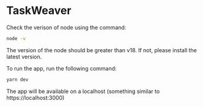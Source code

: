 # TaskWeaver

Check the verison of node using the command:
```bash
node -v
```
The version of the node should be greater than v18. If not, please install the latest version.

To run the app, run the following command:
```bash
yarn dev
```
The app will be available on a localhost (something similar to https://localhost:3000)